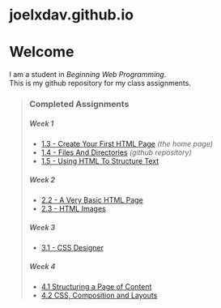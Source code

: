 # joelxdav.github.io

<h1>Welcome</h1>
<p>
    I am a student in <i>Beginning Web Programming</i>. 
    <br>This is my github repository for my class assignments.
</p>
 <blockquote>
    <h3>Completed Assignments</h3>

<h5>Week 1</h5>
<ul>
  <li><a href="">1.3 - Create Your First HTML Page</a> <i>(the home page)</i></li>
  <li><a href="https://github.com/joelxdav/joelxdav.github.io">1.4 - Files And Directories</a> <i>(github repository)</i></li>
  <li><a href="week01/in-the-beginning.html">1.5 - Using HTML To Structure Text</a></li>
</ul>

<h5>Week 2</h5>
<ul>
  <li><a href="week02/coding101.html">2.2 - A Very Basic HTML Page</a></li>
  <li><a href="week02/HTML-images.html">2.3 - HTML Images</a></li>
</ul>

<h5>Week 3</h5>
<ul>
  <li><a href="week03/css-designer.html">3.1 - CSS Designer</a></li>
</ul>

<h5>Week 4</h5>
<ul>
  <li><a href="/week04/birds.html">4.1 Structuring a Page of Content</a></li>
  <li><a href="/week04/cookieandkate.html">4.2 CSS, Composition and Layouts</a></li>
</ul>
  </blockquote>
